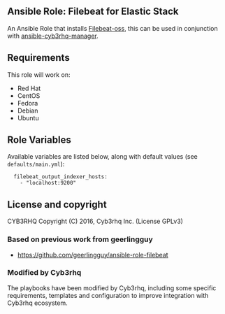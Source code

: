 Ansible Role: Filebeat for Elastic Stack
------------------------------------

An Ansible Role that installs [Filebeat-oss](https://www.elastic.co/products/beats/filebeat), this can be used in conjunction with [ansible-cyb3rhq-manager](https://github.com/cyb3rhq/cyb3rhq-ansible/ansible-cyb3rhq-server).

Requirements
------------

This role will work on:
 * Red Hat
 * CentOS
 * Fedora
 * Debian
 * Ubuntu

Role Variables
--------------

Available variables are listed below, along with default values (see `defaults/main.yml`):

```
  filebeat_output_indexer_hosts:
    - "localhost:9200"

```

License and copyright
---------------------

CYB3RHQ Copyright (C) 2016, Cyb3rhq Inc. (License GPLv3)

### Based on previous work from geerlingguy

 - https://github.com/geerlingguy/ansible-role-filebeat

### Modified by Cyb3rhq

The playbooks have been modified by Cyb3rhq, including some specific requirements, templates and configuration to improve integration with Cyb3rhq ecosystem.
